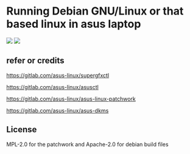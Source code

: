 Running Debian GNU/Linux or that based linux in asus laptop
========

[![](https://img.shields.io/github/license/NekoSekaiMoe/asus_linux_debian_test?style=for-the-badge&color=fee4d0&logo=apache&logoColor=fee4d0)](https://github.com/NekoSekaiMoe/asus_linux_debian_test/blob/main/LICENSE)
[![](https://img.shields.io/github/actions/workflow/status/NekoSekaiMoe/asus_linux_debian_test/main.yml?style=for-the-badge&color=fee4d0&logo=githubactions&logoColor=fee4d0)](https://github.com/NekoSekaiMoe/asus_linux_debian_test/actions/workflows/main.yml)

## refer or credits

https://gitlab.com/asus-linux/supergfxctl

https://gitlab.com/asus-linux/asusctl

https://gitlab.com/asus-linux/asus-linux-patchwork

https://gitlab.com/asus-linux/asus-dkms

## License

MPL-2.0 for the patchwork and Apache-2.0 for debian build files
